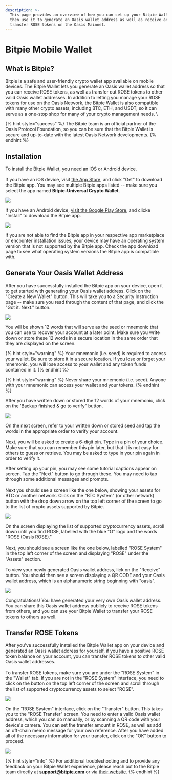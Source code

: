 ```yaml
---
description: >-
  This page provides an overview of how you can set up your Bitpie Wallet and
  then use it to generate an Oasis wallet address as well as receive and
  transfer ROSE tokens on the Oasis Mainnet.
---
```


# Bitpie Mobile Wallet

## What is Bitpie?

Bitpie is a safe and user-friendly crypto wallet app available on mobile devices. The Bitpie Wallet lets you generate an Oasis wallet address so that you can receive ROSE tokens, as well as transfer out ROSE tokens to other valid Oasis wallet addresses. In addition to letting you manage your ROSE tokens for use on the Oasis Network, the Bitpie Wallet is also compatible with many other crypto assets, including BTC, ETH, and USDT, so it can serve as a one-stop shop for many of your crypto management needs. \


{% hint style="success" %}
The Bitpie team is an official partner of the Oasis Protocol Foundation, so you can be sure that the Bitpie Wallet is secure and up-to-date with the latest Oasis Network developments.&#x20;
{% endhint %}

## Installation

To install the Bitpie Wallet, you need an iOS or Android device. \
\
If you have an iOS device, visit [the App Store](https://apps.apple.com/us/app/bitpie-universal-crypto-wallet/id1481314229), and click "Get" to download the Bitpie app. You may see multiple Bitpie apps listed -- make sure you select the app named **Bitpie-Universal Crypto Wallet**.&#x20;

![](../../.gitbook/assets/GQKch2l.png)

If you have an Android device, [visit the Google Play Store](https://play.google.com/store/apps/details?id=com.bitpie), and clicke "Install" to download the Bitpie app.

![](../../.gitbook/assets/Screenshot\_20201119-135919.png)

If you are not able to find the Bitpie app in your respective app marketplace or encounter installation issues, your device may have an operating system version that is not supported by the Bitpie app. Check the app download page to see what operating system versions the Bitpie app is compatible with.&#x20;

## Generate Your Oasis Wallet Address

After you have successfully installed the Bitpie app on your device, open it to get started with generating your Oasis wallet address. Click on the "Create a New Wallet" button. This will take you to a Security Instruction page -- make sure you read through the content of that page, and click the "Got it. Next." button.

![](<../../.gitbook/assets/Screen Shot 2020-11-19 at 11.12.02 AM.png>)

You will be shown 12 words that will serve as the seed or mnemonic that you can use to recover your account at a later point. Make sure you write down or store these 12 words in a secure location in the same order that they are displayed on the screen.

{% hint style="warning" %}
Your mnemonic (i.e. seed) is required to access your wallet. Be sure to store it in a secure location. If you lose or forget your mnemonic, you will lose access to your wallet and any token funds contained in it.
{% endhint %}

{% hint style="warning" %}
Never share your mnemonic (i.e. seed). Anyone with your mnemonic can access your wallet and your tokens.
{% endhint %}

After you have written down or stored the 12 words of your mnemonic, click on the 'Backup finished & go to verify" button.&#x20;

![](<../../.gitbook/assets/Screen Shot 2020-11-19 at 12.02.26 PM.png>)

On the next screen, refer to your written down or stored seed and tap the words in the appropriate order to verify your account. \
\
Next, you will be asked to create a 6-digit pin. Type in a pin of your choice. Make sure that you can remember this pin later, but that it is not easy for others to guess or retrieve. You may be asked to type in your pin again in order to verify it.&#x20;

After setting up your pin, you may see some tutorial captions appear on screen. Tap the "Next" button to go through these. You may need to tap through some additional messages and prompts.\
\
Next you should see a screen like the one below, showing your assets for BTC or another network. Click on the "BTC System" (or other network) button with the drop down arrow on the top left corner of the screen to go to the list of crypto assets supported by Bitpie.&#x20;

![](<../../.gitbook/assets/Screen Shot 2020-11-19 at 11.15.52 AM.png>)

On the screen displaying the list of supported cryptocurrency assets, scroll down until you find ROSE, labelled with the blue "O" logo and the words "ROSE (Oasis ROSE)." \
\
Next, you should see a screen like the one below, labelled "ROSE System" in the top left corner of the screen and displaying "ROSE" under the "Assets" section. \
\
To view your newly generated Oasis wallet address, lick on the "Receive" button. You should then see a screen displaying a QR CODE and your Oasis wallet address, which is an alphanumeric string beginning with "oasis".&#x20;

![](<../../.gitbook/assets/Screen Shot 2020-11-19 at 11.18.22 AM.png>)

Congratulations! You have generated your very own Oasis wallet address. You can share this Oasis wallet address publicly to receive ROSE tokens from others, and you can use your Bitpie Wallet to transfer your ROSE tokens to others as well.&#x20;

## Transfer ROSE Tokens

After you've successfully installed the Bitpie Wallet app on your device and generated an Oasis wallet address for yourself, if you have a positive ROSE token balance on your account, you can transfer ROSE tokens to other valid Oasis wallet addresses. \
\
To transfer ROSE tokens, make sure you are under the "ROSE System" in the "Wallet" tab. If you are not in the "ROSE System" interface, you need to click on the button on the top left corner of the screen and scroll through the list of supported cryptocurrency assets to select "ROSE".

![](<../../.gitbook/assets/Screen Shot 2020-11-19 at 1.07.10 PM.png>)

On the "ROSE System" interface, click on the "Transfer" button. This takes you to the "ROSE Transfer" screen. You need to enter a valid Oasis wallet address, which you can do manually, or by scanning a QR code with your device's camera. You can set the transfer amount in ROSE, as well as add an off-chain memo message for your own reference. After you have added all of the necessary information for your transfer, click on the "OK" button to proceed.

![](<../../.gitbook/assets/Screen Shot 2020-11-19 at 1.06.58 PM.png>)

{% hint style="info" %}
For additional troubleshooting and to provide any feedback on your Bitpie Wallet experience, please reach out to the Bitpie team directly at **support@bitpie.com** or via [their website](https://www.bitpiehk.com).
{% endhint %}

